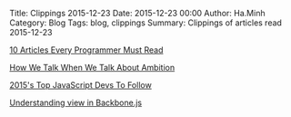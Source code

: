 Title: Clippings 2015-12-23
Date: 2015-12-23 00:00
Author: Ha.Minh
Category: Blog
Tags: blog, clippings
Summary: Clippings of articles read 2015-12-23

[10 Articles Every Programmer Must Read](http://www.javacodegeeks.com/2014/05/10-articles-every-programmer-must-read.html)

[How We Talk When We Talk About Ambition](https://medium.com/@bryce/how-we-talk-when-we-talk-about-ambition-5fdb4f6fe9cf#.nha9hk3t1)

[2015's Top JavaScript Devs To Follow](http://blog.bithound.io/2015-top-js-devs)

[Understanding view in Backbone.js](http://www.phloxblog.in/understanding-view-backbonejs/#.VnpYkNOqpBc)
